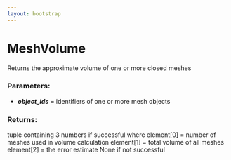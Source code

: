```yaml
---
layout: bootstrap
---
```


# MeshVolume


Returns the approximate volume of one or more closed meshes
        

### Parameters:

- ***object_ids*** = identifiers of one or more mesh objects
        

### Returns:


tuple containing 3 numbers if successful where
  element[0] = number of meshes used in volume calculation
  element[1] = total volume of all meshes
  element[2] = the error estimate
None if not successful
        
